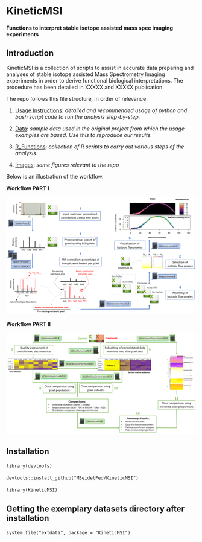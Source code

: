 # KineticMSI
**Functions to interpret stable isotope assisted mass spec imaging experiments**
## Introduction
KineticMSI is a collection of scripts to assist in accurate data preparing and analyses of stable isotope assisted Mass Spectrometry Imaging experiments in order to derive functional biological interpretations. The procedure has been detailed in XXXXX and XXXXX publication.

The repo follows this file structure, in order of relevance:

1. [Usage Instructions](https://github.com/MSeidelFed/KineticMSI/blob/master/USAGE.md): _detailed and recommended usage of python and bash script code to run the analysis step-by-step._
1. [Data](https://github.com/MSeidelFed/KineticMSI/tree/master/inst/extdata): _sample data used in the original project from which the usage examples are based. Use  this to reproduce our results._
1. [R_Functions](https://github.com/MSeidelFed/KineticMSI/tree/master/R): _collection of R scripts to carry out various steps of the analysis._

1. [Images](https://github.com/MSeidelFed/KineticMSI/tree/master/images): _some figures relevant to the repo_

Below is an illustration of the workflow.

**Workflow PART I**

![Workflow1](images/kineticMSI1.png)

**Workflow PART II**

![Workflow2](images/kineticMSI2.png)


## Installation

```
library(devtools)

devtools::install_github("MSeidelFed/KineticMSI")

library(KineticMSI)
```

## Getting the exemplary datasets directory after installation

```
system.file("extdata", package = "KineticMSI")
```


